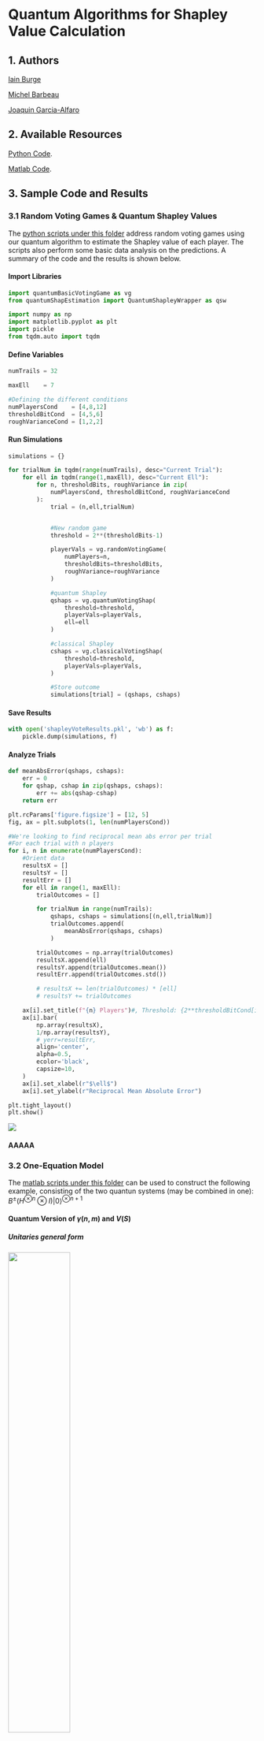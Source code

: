 # Quantum Algorithms for Shapley Value Calculation

## 1. Authors

<a href="https://github.com/iain-burge/iain-burge">Iain Burge</a>

<a href="https://carleton.ca/scs/people/michel-barbeau/">Michel Barbeau</a>

<a href="http://www-public.imtbs-tsp.eu/~garcia_a/web/">Joaquin Garcia-Alfaro</a>

## 2. Available Resources

<a href="https://github.com/iain-burge/QuantumShapleyValueAlgorithm/tree/main/python/">Python Code</a>.

<a href="https://github.com/iain-burge/QuantumShapleyValueAlgorithm/tree/main/matlab/">Matlab Code</a>.

## 3. Sample Code and Results

### 3.1 Random Voting Games & Quantum Shapley Values

The <a href="https://github.com/iain-burge/QuantumShapleyValueAlgorithm/tree/main/python/">python scripts under this folder</a>
address random voting games using our quantum algorithm to estimate the Shapley value of each player. The scripts also perform
some basic data analysis on the predictions. A summary of the code and the results is shown below.

#### Import Libraries

``` python
import quantumBasicVotingGame as vg
from quantumShapEstimation import QuantumShapleyWrapper as qsw

import numpy as np
import matplotlib.pyplot as plt
import pickle
from tqdm.auto import tqdm
```
#### Define Variables

``` python
numTrails = 32

maxEll    = 7

#Defining the different conditions
numPlayersCond    = [4,8,12]
thresholdBitCond  = [4,5,6]
roughVarianceCond = [1,2,2]
```

#### Run Simulations

``` python
simulations = {}

for trialNum in tqdm(range(numTrails), desc="Current Trial"):
    for ell in tqdm(range(1,maxEll), desc="Current Ell"):
        for n, thresholdBits, roughVariance in zip(
            numPlayersCond, thresholdBitCond, roughVarianceCond
        ):
            trial = (n,ell,trialNum)


            #New random game
            threshold = 2**(thresholdBits-1)

            playerVals = vg.randomVotingGame(
                numPlayers=n,
                thresholdBits=thresholdBits,
                roughVariance=roughVariance
            )

            #quantum Shapley
            qshaps = vg.quantumVotingShap(
                threshold=threshold,
                playerVals=playerVals,
                ell=ell
            )

            #classical Shapley
            cshaps = vg.classicalVotingShap(
                threshold=threshold,
                playerVals=playerVals,
            )

            #Store outcome
            simulations[trial] = (qshaps, cshaps)

```

#### Save Results

``` python
with open('shapleyVoteResults.pkl', 'wb') as f:
    pickle.dump(simulations, f)
```
#### Analyze Trials

``` python
def meanAbsError(qshaps, cshaps):
    err = 0
    for qshap, cshap in zip(qshaps, cshaps):
        err += abs(qshap-cshap)
    return err
```
``` python
plt.rcParams['figure.figsize'] = [12, 5]
fig, ax = plt.subplots(1, len(numPlayersCond))

#We're looking to find reciprocal mean abs error per trial
#For each trial with n players
for i, n in enumerate(numPlayersCond):
    #Orient data
    resultsX = []
    resultsY = []
    resultErr = []
    for ell in range(1, maxEll):
        trialOutcomes = []

        for trialNum in range(numTrails):
            qshaps, cshaps = simulations[(n,ell,trialNum)]
            trialOutcomes.append(
                meanAbsError(qshaps, cshaps)
            )

        trialOutcomes = np.array(trialOutcomes)
        resultsX.append(ell)
        resultsY.append(trialOutcomes.mean())
        resultErr.append(trialOutcomes.std())

        # resultsX += len(trialOutcomes) * [ell]
        # resultsY += trialOutcomes

    ax[i].set_title(f"{n} Players")#, Threshold: {2**thresholdBitCond[i]}")
    ax[i].bar(
        np.array(resultsX),
        1/np.array(resultsY),
        # yerr=resultErr,
        align='center',
        alpha=0.5,
        ecolor='black',
        capsize=10,
    )
    ax[i].set_xlabel(r"$\ell$")
    ax[i].set_ylabel(r"Reciprocal Mean Absolute Error")

plt.tight_layout()
plt.show()
```

![](figures/546.png)
#### AAAAA

### 3.2 One-Equation Model

The <a href="https://github.com/iain-burge/QuantumShapleyValueAlgorithm/tree/main/matlab/">matlab scripts under this folder</a> can
be used to construct the following example, consisting of the two quantun systems (may be combined in one): $B^{\pm} (H^{\otimes n}\otimes I) \vert 0 \rangle^{\otimes n+1}$

#### Quantum Version of $\gamma(n,m)$ and $V(S)$

##### Unitaries general form

<img src="https://github.com/iain-burge/QuantumShapleyValueAlgorithm/blob/main/figures/matlab1.png" width=50%>

where

* $\phi^{\pm}(i,n) = \gamma(n,c(i))  \cdot V^{\pm}(i)$
* $c(i)$ is the number of ones in the binary representation of $i$.

``` matlab
gamma = @(n,m) 1 / ( nchoosek(n,m)*(n+1) );
c = @(i) nnz(dec2bin(i)-'0');
```

Example assuming $n+1=3, F = {1, 2, 3}$ and $i=1$

``` matlab
V_0 = 0;
V_1 = 0;
V_1_2  = 1;
V_1_3  = 1;
V_2 = 0;
V_2_3 = 0;
V_3 = 0;
V_1_2_3 = 1;
```

$V^{+}()$ and $\phi^{-}()$

``` matlab
Vm = [V_0 V_3 V_2 V_2_3 ];
phim = @(i,n) gamma(n,c(i)) * Vm(i);
% value function upper bound
Vmax = max([Vp Vm]);
n = 2;
Bplus = 1/Vmax * [...
    sqrt(1-phip(1,n)) sqrt(phip(1,n)) 0 0 0 0 0 0;
    sqrt(phip(1,n)) -sqrt(1-phip(1,n)) 0 0 0 0 0 0;
    0 0 sqrt(1-phip(2,n)) sqrt(phip(2,n)) 0 0 0 0;
    0 0 sqrt(phip(2,n)) -sqrt(1-phip(2,n)) 0 0 0 0;
    0 0 0 0 sqrt(1-phip(2,n))  sqrt(phip(2,n)) 0 0;
    0 0 0 0 sqrt(phip(2,n)) -sqrt(1-phip(2,n)) 0 0;
    0 0 0 0 0 0 sqrt(1-phip(2,n))  sqrt(phip(2,n));
    0 0 0 0 0 0 sqrt(phip(2,n)) -sqrt(1-phip(2,n))
    ]
```

``` {verbatim}
Bplus = 8×8
    1.0000         0         0         0         0         0         0         0
         0   -1.0000         0         0         0         0         0         0
         0         0    0.9129    0.4082         0         0         0         0
         0         0    0.4082   -0.9129         0         0         0         0
         0         0         0         0    0.9129    0.4082         0         0
         0         0         0         0    0.4082   -0.9129         0         0
         0         0         0         0         0         0    0.9129    0.4082
         0         0         0         0         0         0    0.4082   -0.9129

```

``` matlab
% check if unitary
isequal(Bplus*Bplus', eye(size(Bplus*Bplus',1)))
```

``` {verbatim}
ans =
   1
```

``` matlab
Bminus = 1/Vmax * [...
    sqrt(1-phim(1,n)) sqrt(phim(1,n)) 0 0 0 0 0 0;
    sqrt(phim(1,n)) -sqrt(1-phim(1,n)) 0 0 0 0 0 0;
    0 0 sqrt(1-phim(2,n)) sqrt(phim(2,n)) 0 0 0 0;
    0 0 sqrt(phim(2,n)) -sqrt(1-phim(2,n)) 0 0 0 0;
    0 0 0 0 sqrt(1-phim(2,n))  sqrt(phim(2,n)) 0 0;
    0 0 0 0 sqrt(phim(2,n)) -sqrt(1-phim(2,n)) 0 0;
    0 0 0 0 0 0 sqrt(1-phim(2,n))  sqrt(phim(2,n));
    0 0 0 0 0 0 sqrt(phim(2,n)) -sqrt(1-phim(2,n))
    ]
```

``` {verbatim}
Bminus = 8×8
     1     0     0     0     0     0     0     0
     0    -1     0     0     0     0     0     0
     0     0     1     0     0     0     0     0
     0     0     0    -1     0     0     0     0
     0     0     0     0     1     0     0     0
     0     0     0     0     0    -1     0     0
     0     0     0     0     0     0     1     0
     0     0     0     0     0     0     0    -1

```

``` matlab
% check if unitary
isequal(Bminus*Bminus', eye(size(Bminus*Bminus',1)))
```

``` {verbatim}
ans =
   1
```


``` matlab
% create the input state
H = gate.qft(2);
I = gate.id(2)
```

``` {verbatim}
   (1,1)        1
   (2,2)        1
```

``` matlab
In = u_propagate(state('000'),tensor(tensor(H,H),I))
```


``` {verbatim}
In = +0.5 |000> +0.5 |010> +0.5 |100> +0.5 |110>
```

``` matlab
% samples
sp = []; sm = [];
for k=1:50
    % apply the Shappley gate
    Ou = u_propagate(In, Bplus);
    % measure the 3rd qubit
    [~,b,~] = measure(Ou, 3);
    cbit = b - 1;
    sp = [ sp cbit ];
    % apply the Shappley gate
    Ou = u_propagate(In, Bminus);
    % measure the 3rd qubit
    [~,b,~] = measure(Ou, 3);
    cbit = b - 1;
    sm = [ sm cbit ];
end
fprintf('Shapply value is: %6.1f', Vmax * (mean(sp) - mean(sm)));
```

``` {verbatim}
Shapply value is:    0.1
```

## References

If using this code for research purposes, please cite:

Iain Burge, Michel Barbeau and Joaquin Garcia-Alfaro. Quantum Algorithms for Shapley Value Calculation. *To appear*. May 2023.

```
@inproceedings{burge-barbeau-alfaro2023Shapley,
  title={Quantum Algorithms for Shapley Value Calculation},
  author={Burge, Iain and Barbeau, Michel and Garcia-Alfaro, Joaquin},
  booktitle={To appear},
  pages={1--8},
  year={2023},
  month={May},
}
```



